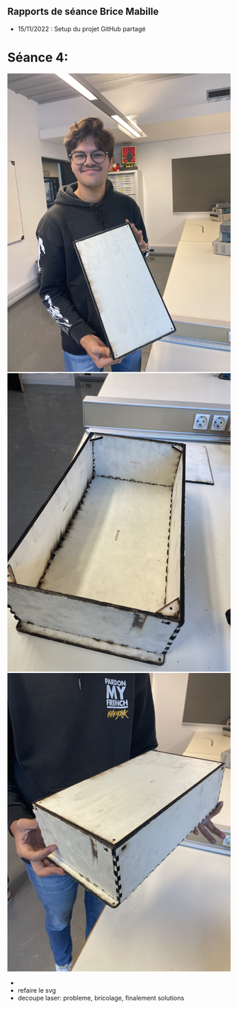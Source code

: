 ## Rapports de séance Brice Mabille

- 15/11/2022 : Setup du projet GitHub partagé

# Séance 4:




![image](../../Documentation/Images/ChassisPhysique1.jpg)
![image](../../Documentation/Images/ChassisPhysique2.jpg)
![image](../../Documentation/Images/ChassisPhysique3.jpg)



- 
- refaire le svg
- decoupe laser: probleme, bricolage, finalement solutions